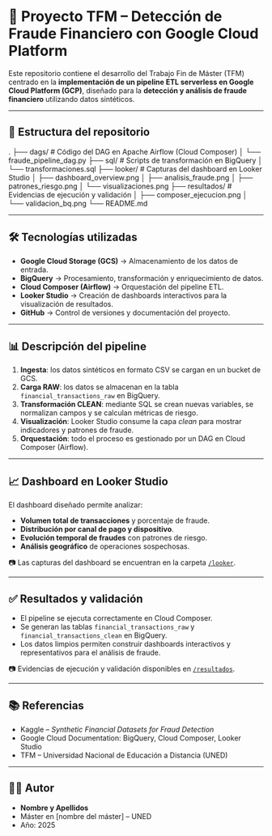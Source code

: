 # 🚀 Proyecto TFM – Detección de Fraude Financiero con Google Cloud Platform

Este repositorio contiene el desarrollo del Trabajo Fin de Máster (TFM) centrado en la **implementación de un pipeline ETL serverless en Google Cloud Platform (GCP)**, diseñado para la **detección y análisis de fraude financiero** utilizando datos sintéticos.

---

## 📂 Estructura del repositorio
.
├── dags/ # Código del DAG en Apache Airflow (Cloud Composer)
│ └── fraude_pipeline_dag.py
├── sql/ # Scripts de transformación en BigQuery
│ └── transformaciones.sql
├── looker/ # Capturas del dashboard en Looker Studio
│ ├── dashboard_overview.png
│ ├── analisis_fraude.png
│ ├── patrones_riesgo.png
│ └── visualizaciones.png
├── resultados/ # Evidencias de ejecución y validación
│ ├── composer_ejecucion.png
│ └── validacion_bq.png
└── README.md


---

## 🛠️ Tecnologías utilizadas

- **Google Cloud Storage (GCS)** → Almacenamiento de los datos de entrada.
- **BigQuery** → Procesamiento, transformación y enriquecimiento de datos.
- **Cloud Composer (Airflow)** → Orquestación del pipeline ETL.
- **Looker Studio** → Creación de dashboards interactivos para la visualización de resultados.
- **GitHub** → Control de versiones y documentación del proyecto.

---

## 📊 Descripción del pipeline

1. **Ingesta**: los datos sintéticos en formato CSV se cargan en un bucket de GCS.  
2. **Carga RAW**: los datos se almacenan en la tabla `financial_transactions_raw` en BigQuery.  
3. **Transformación CLEAN**: mediante SQL se crean nuevas variables, se normalizan campos y se calculan métricas de riesgo.  
4. **Visualización**: Looker Studio consume la capa *clean* para mostrar indicadores y patrones de fraude.  
5. **Orquestación**: todo el proceso es gestionado por un DAG en Cloud Composer (Airflow).

---

## 📈 Dashboard en Looker Studio

El dashboard diseñado permite analizar:

- **Volumen total de transacciones** y porcentaje de fraude.  
- **Distribución por canal de pago y dispositivo**.  
- **Evolución temporal de fraudes** con patrones de riesgo.  
- **Análisis geográfico** de operaciones sospechosas.  

📷 Las capturas del dashboard se encuentran en la carpeta [`/looker`](./looker).

---

## ✅ Resultados y validación

- El pipeline se ejecuta correctamente en Cloud Composer.  
- Se generan las tablas `financial_transactions_raw` y `financial_transactions_clean` en BigQuery.  
- Los datos limpios permiten construir dashboards interactivos y representativos para el análisis de fraude.  

📷 Evidencias de ejecución y validación disponibles en [`/resultados`](./resultados).

---

## 📚 Referencias

- Kaggle – *Synthetic Financial Datasets for Fraud Detection*  
- Google Cloud Documentation: BigQuery, Cloud Composer, Looker Studio  
- TFM – Universidad Nacional de Educación a Distancia (UNED)  

---

## 👨‍💻 Autor

- **Nombre y Apellidos**  
- Máster en [nombre del máster] – UNED  
- Año: 2025
